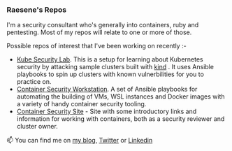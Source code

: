 ### Raesene's Repos

I'm a security consultant who's generally into containers, ruby and pentesting.  Most of my repos will relate to one or more of those.

Possible repos of interest that I've been working on recently :-

- [Kube Security Lab](https://github.com/raesene/kube_security_lab/). This is a setup for learning about Kubernetes security by attacking sample clusters built with [kind](https://github.com/kubernetes-sigs/kind) . It uses Ansible playbooks to spin up clusters with known vulnerbilities for you to practice on.
- [Container Security Workstation](https://github.com/raesene/container_sec_workstation). A set of Ansible playbooks for automating the building of VMs, WSL instances and Docker images with a variety of handy container security tooling.
- [Container Security Site](https://www.container-security.site/) - Site with some introductory links and information for working with containers, both as a security reviewer and cluster owner.



📫 You can find me on [my blog](https://raesene.github.io/), [Twitter](https://twitter.com/raesene/) or [Linkedin](https://www.linkedin.com/in/rorym/)

<!--
**raesene/raesene** is a ✨ _special_ ✨ repository because its `README.md` (this file) appears on your GitHub profile.

Here are some ideas to get you started:

- 🔭 I’m currently working on ...
- 🌱 I’m currently learning ...
- 👯 I’m looking to collaborate on ...
- 🤔 I’m looking for help with ...
- 💬 Ask me about ...
- 📫 How to reach me: ...
- 😄 Pronouns: ...
- ⚡ Fun fact: ...
-->
